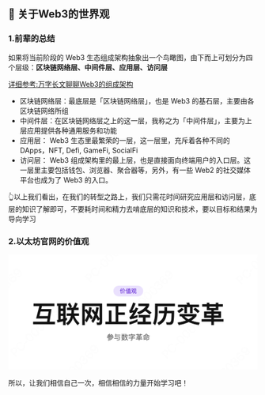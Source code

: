 ## 👀 关于Web3的世界观

### 1.前辈的总结
如果将当前阶段的 Web3 生态组成架构抽象出一个鸟瞰图，由下而上可划分为四个层级：**区块链网络层、中间件层、应用层、访问层**

[详细参考:万字长文聊聊Web3的组成架构](https://mp.weixin.qq.com/s/R3YBcN2t2VLeHZTpsGzw5Q)

- 区块链网络层：最底层是「区块链网络层」，也是 Web3 的基石层，主要由各区块链网络所组
- 中间件层：在区块链网络层之上的这一层，我称之为「中间件层」，主要为上层应用提供各种通用服务和功能
- 应用层： Web3 生态里最繁荣的一层，这一层里，充斥着各种不同的 DApps，NFT, Defi, GameFi, SocialFi
- 访问层： Web3 组成架构里的最上层，也是直接面向终端用户的入口层。这一层里主要包括钱包、浏览器、聚合器等，另外，有一些 Web2 的社交媒体平台也成为了 Web3 的入口。

👆以上我们看出，在我们的转型之路上，我们只需花时间研究应用层和访问层，底层的知识了解即可，不要耗时间和精力去啃底层的知识和技术，要以目标和结果为导向学习

### 2.以太坊官网的价值观

![价值观](../assets/view.png)

所以，让我们相信自己一次，相信相信的力量开始学习吧！
